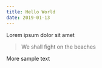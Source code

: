 ```yaml
---
title: Hello World
date: 2019-01-13
---
```


Lorem ipsum dolor sit amet

> We shall fight on the beaches

More sample text
